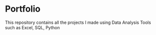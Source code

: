 # Portfolio
This repository contains all the projects I made using Data Analysis Tools such as Excel, SQL, Python 
